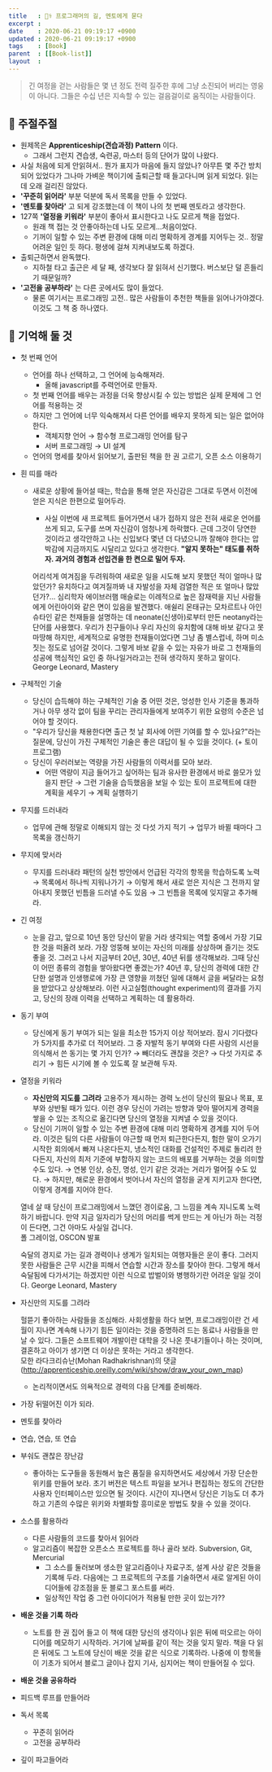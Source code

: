 ```yaml
---
title   : 👩‍⚕️ 프로그래머의 길, 멘토에게 묻다
excerpt : 
date    : 2020-06-21 09:19:17 +0900
updated : 2020-06-21 09:19:17 +0900
tags    : [Book]
parent  : [[Book-list]]
layout  : 
---
```

  
      
> 긴 여정을 걷는 사람들은 몇 년 정도 전력 질주한 후에 그냥 소진되어 버리는 영웅이 아니다. 그들은 수십 년은 지속할 수 있는 걸음걸이로 움직이는 사람들이다. 

## 💬 주절주절

- 원제목은 **Apprenticeship(견습과정) Pattern** 이다.
    - 그래서 그런지 견습생, 숙련공, 마스터 등의 단어가 많이 나왔다.
- 사실 처음에 되게 안읽혀서.. 뭔가 표지가 마음에 들지 않았나? 아무튼 몇 주간 방치되어 있었다가 그나마 가벼운 책이기에 출퇴근할 때 들고다니며 읽게 되었다. 읽는데 오래 걸리진 않았다.
- **'꾸준히 읽어라'** 부분 덕분에 독서 목록을 만들 수 있었다.
- **'멘토를 찾아라'** 고 되게 강조했는데 이 책이 나의 첫 번째 멘토라고 생각한다.
- 127쪽 **'열정을 키워라'** 부분이 좋아서 표시한다고 나도 모르게 책을 접었다.
    - 원래 책 접는 것 안좋아하는데 나도 모르게...처음이었다.
    - 기꺼이 일할 수 있는 주변 환경에 대해 미리 명확하게 경계를 지어두는 것.. 정말 어려운 일인 듯 하다. 평생에 걸쳐 지켜내보도록 하겠다.
- 출퇴근하면서 완독했다.
    - 지하철 타고 출근은 세 달 째, 생각보다 잘 읽혀서 신기했다. 버스보단 덜 흔들리기 때문일까?
- **'고전을 공부하라'** 는 다른 곳에서도 많이 들었다.
    - 물론 여기서는 프로그래밍 고전.. 많은 사람들이 추천한 책들을 읽어나가야겠다. 이것도 그 책 중 하나였다.

## 🧠 기억해 둘 것

- 첫 번째 언어
    - 언어를 하나 선택하고, 그 언어에 능숙해져라.
        - 올해 javascript를 주력언어로 만들자.
    - 첫 번째 언어를 배우는 과정을 더욱 향상시킬 수 있는 방법은 실제 문제에 그 언어를 적용하는 것
    - 하지만 그 언어에 너무 익숙해져서 다른 언어를 배우지 못하게 되는 일은 없어야 한다.
        - 객체지향 언어 → 함수형 프로그래밍 언어를 탐구
        - 서버 프로그래밍 → UI 설계
    - 언어의 명세를 찾아서 읽어보기, 출판된 책을 한 권 고르기, 오픈 소스 이용하기
- 흰 띠를 매라
    - 새로운 상황에 들어설 때는, 학습을 통해 얻은 자신감은 그대로 두면서 이전에 얻은 지식은 한편으로 밀어두라.
        - 사실 이번에 새 프로젝트 들어가면서 내가 접하지 않은 전혀 새로운 언어를 쓰게 되고, 도구를 쓰며 자신감이 엄청나게 하락했다. 근데 그것이 당연한 것이라고 생각안하고 나는 신입보다 몇년 더 다녔으니까 잘해야 한다는 압박감에 지금까지도 시달리고 있다고 생각한다. **"알지 못하는" 태도를 취하자. 과거의 경험과 선입견을 한 켠으로 밀어 두자.**

        어리석게 여겨짐을 두려워하여 새로운 일을 시도해 보지 못했던 적이 얼마나 많았던가? 유치하다고 여겨질까봐 내 자발성을 자체 검열한 적은 또 얼마나 많았던가?... 심리학자 에이브러햄 매슬로는 이례적으로 높은 잠재력을 지닌 사람들에게 어린아이와 같은 면이 있음을 발견했다. 애쉴리 몬태규는 모차르트나 아인슈타인 같은 천재들을 설명하는 데 neonate(신생아)로부터 만든 neotany라는 단어를 사용했다. 우리가 친구들이나 우리 자신의 유치함에 대해 바보 같다고 못마땅해 하지만, 세계적으로 유명한 천재들이었다면 그냥 좀 별스럽네, 하며 미소 짓는 정도로 넘어갈 것이다. 그렇게 바보 같을 수 있는 자유가 바로 그 천재들의 성공에 핵심적인 요인 중 하나일거라고는 전혀 생각하지 못하고 말이다.  
        George Leonard, Mastery 

- 구체적인 기술
    - 당신이 습득해야 하는 구체적인 기술 중 어떤 것은, 엉성한 인사 기준을 통과하거나 아무 생각 없이 팀을 꾸리는 관리자들에게 보여주기 위한 요령의 수준은 넘어야 할 것이다.
    - "우리가 당신을 채용한다면 출근 첫 날 회사에 어떤 기여를 할 수 있나요?"라는 질문에, 당신이 가진 구체적인 기술은 좋은 대답이 될 수 있을 것이다. (+ 토이 프로그램)
    - 당신이 우러러보는 역량을 가진 사람들의 이력서를 모아 보라.
        - 어떤 역량이 지금 들어가고 싶어하는 팀과 유사한 환경에서 바로 쓸모가 있을지 판단 → 그런 기술을 습득했음을 보일 수 있는 토이 프로젝트에 대한 계획을 세우기 → 계획 실행하기
- 무지를 드러내라
    - 업무에 관해 정말로 이해되지 않는 것 다섯 가지 적기 → 업무가 바뀔 때마다 그 목록을 갱신하기
- 무지에 맞서라
    - 무지를 드러내라 패턴의 실천 방안에서 언급된 각각의 항목을 학습하도록 노력 → 목록에서 하나씩 지워나가기 → 이렇게 해서 새로 얻은 지식은 그 전까지 알아내지 못했던 빈틈을 드러낼 수도 있음 → 그 빈틈을 목록에 잊지말고 추가해라.
- 긴 여정
    - 눈을 감고, 앞으로 10년 동안 당신이 맡을 거라 생각되는 역할 중에서 가장 기묘한 것을 떠올려 보라. 가장 엉뚱해 보이는 자신의 미래를 상상하며 즐기는 것도 좋을 것. 그러고 나서 지금부터 20년, 30년, 40년 뒤를 생각해보라. 그때 당신이 어떤 종류의 경험을 쌓아왔다면 좋겠는가? 40년 후, 당신의 경력에 대한 간단한 설명과 인생행로에 가장 큰 영향을 끼쳤던 일에 대해서 글을 써달라는 요청을 받았다고 상상해보라. 이런 사고실험(thought experiment)의 결과를 가지고, 당신의 장래 이력을 선택하고 계획하는 데 활용하라.
- 동기 부여
    - 당신에게 동기 부여가 되는 일을 최소한 15가지 이상 적어보라. 잠시 기다렸다가 5가지를 추가로 더 적어보라. 그 중 자발적 동기 부여와 다른 사람의 시선을 의식해서 쓴 동기는 몇 가지 인가? → 빼더라도 괜찮을 것은? → 다섯 가지로 추리기 → 힘든 시기에 볼 수 있도록 잘 보관해 두자.
- 열정을 키워라
    - **자신만의 지도를 그려라** 고용주가 제시하는 경력 노선이 당신의 필요나 목표, 포부와 상반될 때가 있다. 이런 경우 당신이 가려는 방향과 맞아 떨어지게 경력을 쌓을 수 있는 조직으로 옮긴다면 당신의 열정을 지켜낼 수 있을 것이다.
    - 당신이 기꺼이 일할 수 있는 주변 환경에 대해 미리 명확하게 경계를 지어 두어라. 이것은 팀의 다른 사람들이 야근할 때 먼저 퇴근한다든지, 험한 말이 오가기 시작한 회의에서 빠져 나온다든지, 냉소적인 대화를 건설적인 주제로 돌리려 한다든지, 자신의 최저 기준에 부합하지 않는 코드의 배포를 거부하는 것을 의미할 수도 있다. → 연봉 인상, 승진, 명성, 인기 같은 것과는 거리가 멀어질 수도 있다. → 하지만, 해로운 환경에서 벗어나서 자신의 열정을 굳게 지키고자 한다면, 이렇게 경계를 지어야 한다.

    열네 살 때 당신이 프로그래밍에서 느꼈던 경이로움, 그 느낌을 계속 지니도록 노력하기 바랍니다. 만약 지금 일자리가 당신의 머리를 썩게 만드는 게 아닌가 하는 걱정이 든다면, 그건 아마도 사실일 겁니다.  
    폴 그레이엄, OSCON 발표 

    숙달의 경지로 가는 길과 경력이나 생계가 일치되는 여행자들은 운이 좋다. 그러지 못한 사람들은 근무 시간을 피해서 연습할 시간과 장소를 찾아야 한다. 그렇게 해서 숙달됨에 다가서기는 하겠지만 이런 식으로 밥벌이와 병행하기란 어려운 일일 것이다.
    George Leonard, Mastery 

- 자신만의 지도를 그려라

    헐뜯기 좋아하는 사람들을 조심해라. 사회생활을 하다 보면, 프로그래밍이란 건 세월이 지나면 계속해 나가기 힘든 일이라는 것을 증명하려 드는 동료나 사람들을 만날 수 있다. 그들은 소프트웨어 개발이란 대학을 갓 나온 풋내기들이나 하는 것이며, 결혼하고 아이가 생기면 더 이상은 못하는 거라고 생각한다.  
    모한 라다크리슈난(Mohan Radhakrishnan)의 댓글 (http://apprenticeship.oreilly.com/wiki/show/draw_your_own_map)

    - 논리적이면서도 의욕적으로 경력의 다음 단계를 준비해라.
- 가장 뒤떨어진 이가 되라.
- 멘토를 찾아라
- 연습, 연습, 또 연습
- 부숴도 괜찮은 장난감
    - 좋아하는 도구들을 동원해서 높은 품질을 유지하면서도 세상에서 가장 단순한 위키를 만들어 보라. 초기 버전은 텍스트 파일을 보거나 편집하는 정도의 간단한 사용자 인터페이스만 있으면 될 것이다. 시간이 지나면서 당신은 기능도 더 추가하고 기존의 수많은 위키와 차별화할 흥미로운 방법도 찾을 수 있을 것이다.
- 소스를 활용하라
    - 다른 사람들의 코드를 찾아서 읽어라
    - 알고리즘이 복잡한 오픈소스 프로젝트를 하나 골라 보라. Subversion, Git, Mercurial
        - 그 소스를 둘러보며 생소한 알고리즘이나 자료구조, 설계 사상 같은 것들을 기록해 두라. 다음에는 그 프로젝트의 구조를 기술하면서 새로 알게된 아이디어들에 강조점을 둔 블로그 포스트를 써라.
        - 일상적인 작업 중 그런 아이디어가 적용될 만한 곳이 있는가??
- **배운 것을 기록 하라**
    - 노트를 한 권 집어 들고 이 책에 대한 당신의 생각이나 읽은 뒤에 떠오르는 아이디어를 메모하기 시작하라. 거기에 날짜를 같이 적는 것을 잊지 말라. 책을 다 읽은 뒤에도 그 노트에 당신이 배운 것을 같은 식으로 기록하라. 나중에 이 항목들이 기초가 되어서 블로그 글이나 잡지 기사, 심지어는 책이 만들어질 수 있다.
- **배운 것을 공유하라**
- 피드백 루프를 만들어라
- 독서 목록
    - 꾸준히 읽어라
    - 고전을 공부하라
- 깊이 파고들어라